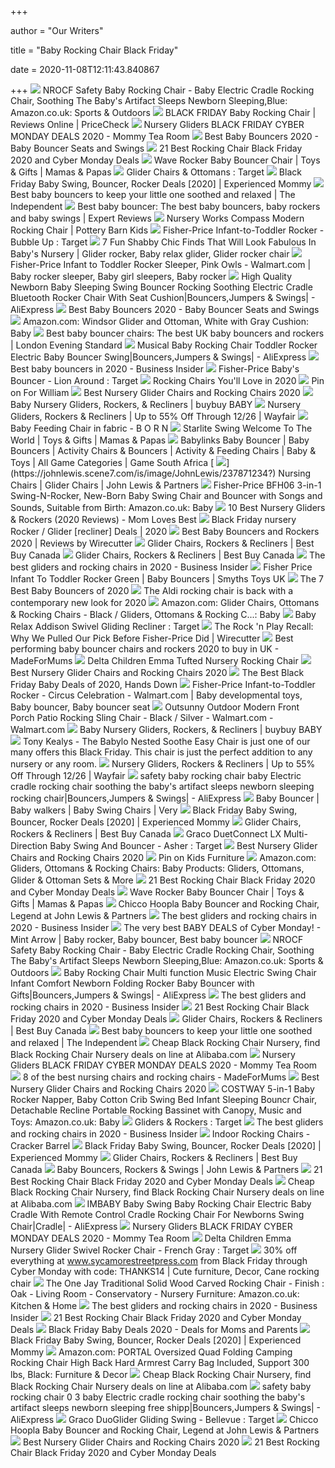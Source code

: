 +++
        
author = "Our Writers"
        
title = "Baby Rocking Chair Black Friday"
        
date = 2020-11-08T12:11:43.840867
        
+++
[ ![](https://images-na.ssl-images-amazon.com/images/I/51W9hPaVUEL._AC_SL1001_.jpg)](https://images-na.ssl-images-amazon.com/images/I/51W9hPaVUEL._AC_SL1001_.jpg) NROCF Safety Baby Rocking Chair - Baby Electric Cradle Rocking Chair,  Soothing The Baby's Artifact Sleeps Newborn Sleeping,Blue: Amazon.co.uk:  Sports & Outdoors
[ ![](https://images1.pricecheck.co.za/images/objects/hash/product/814/08f/544/image_big_151557940.jpg?1547702750)](https://images1.pricecheck.co.za/images/objects/hash/product/814/08f/544/image_big_151557940.jpg?1547702750) BLACK FRIDAY Baby Rocking Chair | Reviews Online | PriceCheck
[ ![](https://www.mommytearoom.com/wp-content/uploads/2017/09/Baby-Relax-Mikayla-Swivel-Gliding-Recliner.jpg)](https://www.mommytearoom.com/wp-content/uploads/2017/09/Baby-Relax-Mikayla-Swivel-Gliding-Recliner.jpg) Nursery Gliders BLACK FRIDAY CYBER MONDAY DEALS 2020 - Mommy Tea Room
[ ![](https://images.agoramedia.com/wte3.0/gcms/nuna-leaf-rocker.jpg)](https://images.agoramedia.com/wte3.0/gcms/nuna-leaf-rocker.jpg) Best Baby Bouncers 2020 - Baby Bouncer Seats and Swings
[ ![](https://m.media-amazon.com/images/I/31IrMmei9ML.jpg)](https://m.media-amazon.com/images/I/31IrMmei9ML.jpg) 21 Best Rocking Chair Black Friday 2020 and Cyber Monday Deals
[ ![](https://media.mamasandpapas.com/i/mamasandpapas/Wave_Rocker_Grey_Melange_CUT_OUT_WEB_3_QUARTER)](https://media.mamasandpapas.com/i/mamasandpapas/Wave_Rocker_Grey_Melange_CUT_OUT_WEB_3_QUARTER) Wave Rocker Baby Bouncer Chair | Toys & Gifts | Mamas & Papas
[ ![](https://target.scene7.com/is/image/Target/BubCat_nurseryFurniture_Gliders-QUIVER-190619-1560952436910)](https://target.scene7.com/is/image/Target/BubCat_nurseryFurniture_Gliders-QUIVER-190619-1560952436910) Glider Chairs & Ottomans : Target
[ ![](https://m.media-amazon.com/images/I/51TK0lJFaXL.jpg)](https://m.media-amazon.com/images/I/51TK0lJFaXL.jpg) Black Friday Baby Swing, Bouncer, Rocker Deals [2020] | Experienced Mommy
[ ![](https://static.independent.co.uk/s3fs-public/thumbnails/image/2020/04/15/14/best-baby-bouncers-.jpg?width=982&height=726)](https://static.independent.co.uk/s3fs-public/thumbnails/image/2020/04/15/14/best-baby-bouncers-.jpg?width=982&height=726) Best baby bouncers to keep your little one soothed and relaxed | The  Independent
[ ![](https://cdn2.expertreviews.co.uk/sites/expertreviews/files/styles/er_main_wide/public/2020/06/best_baby_bouncer_nuna_leaf.jpg?itok=Fdi3cr4V)](https://cdn2.expertreviews.co.uk/sites/expertreviews/files/styles/er_main_wide/public/2020/06/best_baby_bouncer_nuna_leaf.jpg?itok=Fdi3cr4V) Best baby bouncer: The best baby bouncers, baby rockers and baby swings |  Expert Reviews
[ ![](https://assets.pkimgs.com/pkimgs/rk/images/dp/wcm/202033/0022/nursery-works-compass-rocker-c.jpg)](https://assets.pkimgs.com/pkimgs/rk/images/dp/wcm/202033/0022/nursery-works-compass-rocker-c.jpg) Nursery Works Compass Modern Rocking Chair | Pottery Barn Kids
[ ![](https://target.scene7.com/is/image/Target/GUEST_60d2b658-bde2-4da2-b45f-e85027564500?wid=488&hei=488&fmt=pjpeg)](https://target.scene7.com/is/image/Target/GUEST_60d2b658-bde2-4da2-b45f-e85027564500?wid=488&hei=488&fmt=pjpeg) Fisher-Price Infant-to-Toddler Rocker - Bubble Up : Target
[ ![](https://i.pinimg.com/originals/6d/fe/21/6dfe2102e1b976e3e4f7b0da48183019.jpg)](https://i.pinimg.com/originals/6d/fe/21/6dfe2102e1b976e3e4f7b0da48183019.jpg) 7 Fun Shabby Chic Finds That Will Look Fabulous In Baby's Nursery | Glider  rocker, Baby relax glider, Glider rocker chair
[ ![](https://i.pinimg.com/originals/c8/af/6f/c8af6f3cfb54355b88bd7fe0a3d9b651.jpg)](https://i.pinimg.com/originals/c8/af/6f/c8af6f3cfb54355b88bd7fe0a3d9b651.jpg) Fisher-Price Infant to Toddler Rocker Sleeper, Pink Owls - Walmart.com | Baby  rocker sleeper, Baby girl sleepers, Baby rocker
[ ![](https://ae01.alicdn.com/kf/H991532c59a114af0b87acb4cd39e33d4F/High-Quality-Newborn-Baby-Sleeping-Swing-Bouncer-Rocking-Soothing-Electric-Cradle-Bluetooth-Rocker-Chair-With-Seat.jpg_640x640.jpg)](https://ae01.alicdn.com/kf/H991532c59a114af0b87acb4cd39e33d4F/High-Quality-Newborn-Baby-Sleeping-Swing-Bouncer-Rocking-Soothing-Electric-Cradle-Bluetooth-Rocker-Chair-With-Seat.jpg_640x640.jpg) High Quality Newborn Baby Sleeping Swing Bouncer Rocking Soothing Electric  Cradle Bluetooth Rocker Chair With Seat Cushion|Bouncers,Jumpers & Swings|  - AliExpress
[ ![](https://images.agoramedia.com/wte3.0/gcms/BABYBJORN-Bouncer-Balance-Soft-black.jpg)](https://images.agoramedia.com/wte3.0/gcms/BABYBJORN-Bouncer-Balance-Soft-black.jpg) Best Baby Bouncers 2020 - Baby Bouncer Seats and Swings
[ ![](https://images-na.ssl-images-amazon.com/images/I/5104FYGOiJL._SL1000_.jpg)](https://images-na.ssl-images-amazon.com/images/I/5104FYGOiJL._SL1000_.jpg) Amazon.com: Windsor Glider and Ottoman, White with Gray Cushion: Baby
[ ![](https://static.standard.co.uk/s3fs-public/thumbnails/image/2019/07/22/08/charlie-crane-levo-baby-rocker-in-beech.jpg?w968)](https://static.standard.co.uk/s3fs-public/thumbnails/image/2019/07/22/08/charlie-crane-levo-baby-rocker-in-beech.jpg?w968) Best baby bouncer chairs: The best UK baby bouncers and rockers | London  Evening Standard
[ ![](https://ae01.alicdn.com/kf/HTB10dqWXjzuK1Rjy0Fpq6yEpFXai/Musical-Baby-Rocking-Chair-Toddler-Rocker-Electric-Baby-Bouncer-Swing.jpg_Q90.jpg_.webp)](https://ae01.alicdn.com/kf/HTB10dqWXjzuK1Rjy0Fpq6yEpFXai/Musical-Baby-Rocking-Chair-Toddler-Rocker-Electric-Baby-Bouncer-Swing.jpg_Q90.jpg_.webp) Musical Baby Rocking Chair Toddler Rocker Electric Baby Bouncer  Swing|Bouncers,Jumpers & Swings| - AliExpress
[ ![](https://i.insider.com/5ea081fbd553f8799d7d5de9?width=1100&format=jpeg&auto=webp)](https://i.insider.com/5ea081fbd553f8799d7d5de9?width=1100&format=jpeg&auto=webp) Best baby bouncers in 2020 - Business Insider
[ ![](https://target.scene7.com/is/image/Target/GUEST_14b99ddc-e43c-48a0-b1d5-d5c35fc7e3d5?wid=488&hei=488&fmt=pjpeg)](https://target.scene7.com/is/image/Target/GUEST_14b99ddc-e43c-48a0-b1d5-d5c35fc7e3d5?wid=488&hei=488&fmt=pjpeg) Fisher-Price Baby's Bouncer - Lion Around : Target
[ ![](https://secure.img1-fg.wfcdn.com/im/39928926/resize-h600-w600%5Ecompr-r85/1405/14054834/Rocking+Chairs.jpg)](https://secure.img1-fg.wfcdn.com/im/39928926/resize-h600-w600%5Ecompr-r85/1405/14054834/Rocking+Chairs.jpg) Rocking Chairs You'll Love in 2020
[ ![](https://i.pinimg.com/originals/61/77/0c/61770c9d8b8f0742ab8475f1bc588ade.jpg)](https://i.pinimg.com/originals/61/77/0c/61770c9d8b8f0742ab8475f1bc588ade.jpg) Pin on For William
[ ![](http://images.agoramedia.com/wte3.0/gcms/Best-Nursery-Gliders-July-2020-722x406.jpg?width=414)](http://images.agoramedia.com/wte3.0/gcms/Best-Nursery-Gliders-July-2020-722x406.jpg?width=414) Best Nursery Glider Chairs and Rocking Chairs 2020
[ ![](https://b3h2.scene7.com/is/image/BedBathandBeyond/233990566686606p?$imagePLP$&wid=256&hei=256)](https://b3h2.scene7.com/is/image/BedBathandBeyond/233990566686606p?$imagePLP$&wid=256&hei=256) Baby Nursery Gliders, Rockers, & Recliners | buybuy BABY
[ ![](https://secure.img1-fg.wfcdn.com/im/11083522/resize-h600-w600%5Ecompr-r85/6859/68596904/Nursery+Gliders%2C+Rockers+%26+Recliners.jpg)](https://secure.img1-fg.wfcdn.com/im/11083522/resize-h600-w600%5Ecompr-r85/6859/68596904/Nursery+Gliders%2C+Rockers+%26+Recliners.jpg) Nursery Gliders, Rockers & Recliners | Up to 55% Off Through 12/26 | Wayfair
[ ![](https://born.furniture/wp-content/uploads/2018/11/Born-Furniture-Feeding-Chair-1-600x600.jpg)](https://born.furniture/wp-content/uploads/2018/11/Born-Furniture-Feeding-Chair-1-600x600.jpg) Baby Feeding Chair in fabric - B O R N
[ ![](https://media.mamasandpapas.com/i/mamasandpapas/470535000_HERO-WTTW_STARLITE)](https://media.mamasandpapas.com/i/mamasandpapas/470535000_HERO-WTTW_STARLITE) Starlite Swing Welcome To The World | Toys & Gifts | Mamas & Papas
[ ![](https://www.game.co.za/medias/786001-EA-515x515.jpg?context=bWFzdGVyfGltYWdlc19vbmVjb218NzA4NDF8aW1hZ2UvanBlZ3xoZGEvaGQ3Lzg4NjI5OTIwMzk5NjYuanBnfGEwNjA3NjZiZjE1Y2Q5N2I5YTM0ZDliNWVlYzFhNTQxMjE1MDA5MmMxMTk2MWQ2YTMzYjZkM2UwZTZiODE4NmE)](https://www.game.co.za/medias/786001-EA-515x515.jpg?context=bWFzdGVyfGltYWdlc19vbmVjb218NzA4NDF8aW1hZ2UvanBlZ3xoZGEvaGQ3Lzg4NjI5OTIwMzk5NjYuanBnfGEwNjA3NjZiZjE1Y2Q5N2I5YTM0ZDliNWVlYzFhNTQxMjE1MDA5MmMxMTk2MWQ2YTMzYjZkM2UwZTZiODE4NmE) Babylinks Baby Bouncer | Baby Bouncers | Activity Chairs & Bouncers |  Activity & Feeding Chairs | Baby & Toys | All Game Categories | Game South  Africa
[ ![](https://johnlewis.scene7.com/is/image/JohnLewis/237871234?)](https://johnlewis.scene7.com/is/image/JohnLewis/237871234?) Nursing Chairs | Glider Chairs | John Lewis & Partners
[ ![](https://images-na.ssl-images-amazon.com/images/I/71Irl336sVL._AC_SY679_.jpg)](https://images-na.ssl-images-amazon.com/images/I/71Irl336sVL._AC_SY679_.jpg) Fisher-Price BFH06 3-in-1 Swing-N-Rocker, New-Born Baby Swing Chair and  Bouncer with Songs and Sounds, Suitable from Birth: Amazon.co.uk: Baby
[ ![](https://m.media-amazon.com/images/I/416EEUVR0oL.jpg)](https://m.media-amazon.com/images/I/416EEUVR0oL.jpg) 10 Best Nursery Gliders & Rockers (2020 Reviews) - Mom Loves Best
[ ![](http://babyslittleplace.com/wp-content/uploads/2019/11/Black-Friday-nursery-rockers-gliders-2020.jpg)](http://babyslittleplace.com/wp-content/uploads/2019/11/Black-Friday-nursery-rockers-gliders-2020.jpg) Black Friday nursery Rocker / Glider [recliner] Deals | 2020
[ ![](https://d1b5h9psu9yexj.cloudfront.net/23097/BabyBj%C3%B6rn-Bouncer-Balance-Soft_20171117-172419_fullsize.jpg)](https://d1b5h9psu9yexj.cloudfront.net/23097/BabyBj%C3%B6rn-Bouncer-Balance-Soft_20171117-172419_fullsize.jpg) Best Baby Bouncers and Rockers 2020 | Reviews by Wirecutter
[ ![](https://merchandising-assets.bestbuy.ca/bltc8653f66842bff7f/blt06498ee53b05806e/5dd5b7c28fa7cb3b40be5126/baby-evergreen-bar-gliders-onsale-xs-en.jpg?width=50p&quality=80)](https://merchandising-assets.bestbuy.ca/bltc8653f66842bff7f/blt06498ee53b05806e/5dd5b7c28fa7cb3b40be5126/baby-evergreen-bar-gliders-onsale-xs-en.jpg?width=50p&quality=80) Glider Chairs, Rockers & Recliners | Best Buy Canada
[ ![](https://multimedia.bbycastatic.ca/multimedia/products/500x500/150/15011/15011853.jpg)](https://multimedia.bbycastatic.ca/multimedia/products/500x500/150/15011/15011853.jpg) Glider Chairs, Rockers & Recliners | Best Buy Canada
[ ![](https://i.insider.com/596e1a07552be5b6088b4f5c?width=1100&format=jpeg&auto=webp)](https://i.insider.com/596e1a07552be5b6088b4f5c?width=1100&format=jpeg&auto=webp) The best gliders and rocking chairs in 2020 - Business Insider
[ ![](https://image.smythstoys.com/original/desktop/160321.jpg)](https://image.smythstoys.com/original/desktop/160321.jpg) Fisher Price Infant To Toddler Rocker Green | Baby Bouncers | Smyths Toys UK
[ ![](https://www.verywellfamily.com/thmb/4PSBV4RaGkf5lz0q1TWaPV-niAk=/1000x1000/filters:no_upscale():max_bytes(150000):strip_icc()/levo-walnut-baby-bouncer-diamond-5b74458146e0fb00253da14e.jpg)](https://www.verywellfamily.com/thmb/4PSBV4RaGkf5lz0q1TWaPV-niAk=/1000x1000/filters:no_upscale():max_bytes(150000):strip_icc()/levo-walnut-baby-bouncer-diamond-5b74458146e0fb00253da14e.jpg) The 7 Best Baby Bouncers of 2020
[ ![](https://ksassets.timeincuk.net/wp/uploads/sites/56/2020/01/Aldi-Accent-Rocking-Chair.jpg)](https://ksassets.timeincuk.net/wp/uploads/sites/56/2020/01/Aldi-Accent-Rocking-Chair.jpg) The Aldi rocking chair is back with a contemporary new look for 2020
[ ![](https://m.media-amazon.com/images/I/617Xu+2lr-L._AC_UL320_.jpg)](https://m.media-amazon.com/images/I/617Xu+2lr-L._AC_UL320_.jpg) Amazon.com: Glider Chairs, Ottomans & Rocking Chairs - Black / Gliders,  Ottomans & Rocking C...: Baby
[ ![](https://target.scene7.com/is/image/Target/GUEST_888b9bbc-ee7f-43a8-9790-bab6b417470f?wid=488&hei=488&fmt=pjpeg)](https://target.scene7.com/is/image/Target/GUEST_888b9bbc-ee7f-43a8-9790-bab6b417470f?wid=488&hei=488&fmt=pjpeg) Baby Relax Addison Swivel Gliding Recliner : Target
[ ![](https://cdn.thewirecutter.com/wp-content/uploads/2019/04/babybouncer-2x1-0022.jpg)](https://cdn.thewirecutter.com/wp-content/uploads/2019/04/babybouncer-2x1-0022.jpg) The Rock 'n Play Recall: Why We Pulled Our Pick Before Fisher-Price Did |  Wirecutter
[ ![](https://images.immediate.co.uk/production/volatile/sites/28/2020/09/Thumbnail-2b763d6.jpg?quality=90&resize=620,413)](https://images.immediate.co.uk/production/volatile/sites/28/2020/09/Thumbnail-2b763d6.jpg?quality=90&resize=620,413) Best performing baby bouncer chairs and rockers 2020 to buy in UK -  MadeForMums
[ ![](https://i1.adis.ws/i/hmk/131123.jpg)](https://i1.adis.ws/i/hmk/131123.jpg) Delta Children Emma Tufted Nursery Rocking Chair
[ ![](https://images.agoramedia.com/wte3.0/gcms/storkcraft-tuscany-espresso-glider-and-ottoman-gray.jpg)](https://images.agoramedia.com/wte3.0/gcms/storkcraft-tuscany-espresso-glider-and-ottoman-gray.jpg) Best Nursery Glider Chairs and Rocking Chairs 2020
[ ![](https://images.ctfassets.net/6m9bd13t776q/6tONKCy4gaCVgWUUJz9Tpx/01c9395c541fdd089b1a8684d6484ec7/black-friday-products-collage-2160x1200.png?h=367&q=75&w=660)](https://images.ctfassets.net/6m9bd13t776q/6tONKCy4gaCVgWUUJz9Tpx/01c9395c541fdd089b1a8684d6484ec7/black-friday-products-collage-2160x1200.png?h=367&q=75&w=660) The Best Black Friday Baby Deals of 2020, Hands Down
[ ![](https://i.pinimg.com/originals/16/99/77/169977ddd71af2bb0f244c591fb2a5e0.jpg)](https://i.pinimg.com/originals/16/99/77/169977ddd71af2bb0f244c591fb2a5e0.jpg) Fisher-Price Infant-to-Toddler Rocker - Circus Celebration - Walmart.com |  Baby developmental toys, Baby bouncer, Baby bouncer seat
[ ![](https://i5.walmartimages.com/asr/e4e58d4b-e16a-4520-bea3-1fc20018557e_1.cd5b8e8106a5718f65899196515964f0.jpeg?odnWidth=612&odnHeight=612&odnBg=ffffff)](https://i5.walmartimages.com/asr/e4e58d4b-e16a-4520-bea3-1fc20018557e_1.cd5b8e8106a5718f65899196515964f0.jpeg?odnWidth=612&odnHeight=612&odnBg=ffffff) Outsunny Outdoor Modern Front Porch Patio Rocking Sling Chair - Black /  Silver - Walmart.com - Walmart.com
[ ![](https://b3h2.scene7.com/is/image/BedBathandBeyond/236217962963336p?$imagePLP$&wid=256&hei=256)](https://b3h2.scene7.com/is/image/BedBathandBeyond/236217962963336p?$imagePLP$&wid=256&hei=256) Baby Nursery Gliders, Rockers, & Recliners | buybuy BABY
[ ![](https://lookaside.fbsbx.com/lookaside/crawler/media/?media_id=3839132089445570)](https://lookaside.fbsbx.com/lookaside/crawler/media/?media_id=3839132089445570) Tony Kealys - The Babylo Nested Soothe Easy Chair is just one of our many  offers this Black Friday. This chair is just the perfect addition to any  nursery or any room.
[ ![](https://secure.img1-fg.wfcdn.com/im/25005465/resize-h310-w310%5Ecompr-r85/9569/95693925/monarch-hill-dahlia-rocker.jpg)](https://secure.img1-fg.wfcdn.com/im/25005465/resize-h310-w310%5Ecompr-r85/9569/95693925/monarch-hill-dahlia-rocker.jpg) Nursery Gliders, Rockers & Recliners | Up to 55% Off Through 12/26 | Wayfair
[ ![](https://ae01.alicdn.com/kf/H078ff71839044dd0ab9a578c144c7ff8C/safety-baby-rocking-chair-baby-Electric-cradle-rocking-chair-soothing-the-baby-s-artifact-sleeps-newborn.jpg)](https://ae01.alicdn.com/kf/H078ff71839044dd0ab9a578c144c7ff8C/safety-baby-rocking-chair-baby-Electric-cradle-rocking-chair-soothing-the-baby-s-artifact-sleeps-newborn.jpg) safety baby rocking chair baby Electric cradle rocking chair soothing the  baby's artifact sleeps newborn sleeping rocking chair|Bouncers,Jumpers &  Swings| - AliExpress
[ ![](https://media.very.co.uk/i/very/NKMTN_SQ1_0000013580_NATURES_ALPHABET_SLf/joie-serina-swivel-swing-natures-alphabet.jpg?$180x240_retinamobilex2$)](https://media.very.co.uk/i/very/NKMTN_SQ1_0000013580_NATURES_ALPHABET_SLf/joie-serina-swivel-swing-natures-alphabet.jpg?$180x240_retinamobilex2$) Baby Bouncer | Baby walkers | Baby Swing Chairs | Very
[ ![](https://m.media-amazon.com/images/I/51+oAUXBnjL.jpg)](https://m.media-amazon.com/images/I/51+oAUXBnjL.jpg) Black Friday Baby Swing, Bouncer, Rocker Deals [2020] | Experienced Mommy
[ ![](https://merchandising-assets.bestbuy.ca/bltc8653f66842bff7f/blt0c075bbc962f8694/5db1e8782dc72966da747015/baby-evergreen-feature-gliders-m.jpg?width=5760&quality=80)](https://merchandising-assets.bestbuy.ca/bltc8653f66842bff7f/blt0c075bbc962f8694/5db1e8782dc72966da747015/baby-evergreen-feature-gliders-m.jpg?width=5760&quality=80) Glider Chairs, Rockers & Recliners | Best Buy Canada
[ ![](https://target.scene7.com/is/image/Target/GUEST_cf8cd18b-4139-40ed-9dd0-4983f480cb9a?wid=488&hei=488&fmt=pjpeg)](https://target.scene7.com/is/image/Target/GUEST_cf8cd18b-4139-40ed-9dd0-4983f480cb9a?wid=488&hei=488&fmt=pjpeg) Graco DuetConnect LX Multi-Direction Baby Swing And Bouncer - Asher : Target
[ ![](https://images.agoramedia.com/wte3.0/gcms/Naomi-Home-Brisbane-Glider-Ottoman-Set-Cream-Finish-Espresso.jpg)](https://images.agoramedia.com/wte3.0/gcms/Naomi-Home-Brisbane-Glider-Ottoman-Set-Cream-Finish-Espresso.jpg) Best Nursery Glider Chairs and Rocking Chairs 2020
[ ![](https://i.pinimg.com/564x/7b/e6/37/7be637258abdd5f77726600341f271f0.jpg)](https://i.pinimg.com/564x/7b/e6/37/7be637258abdd5f77726600341f271f0.jpg) Pin on Kids Furniture
[ ![](https://m.media-amazon.com/images/I/71ZEMhlM2LL._AC_UL320_.jpg)](https://m.media-amazon.com/images/I/71ZEMhlM2LL._AC_UL320_.jpg) Amazon.com: Gliders, Ottomans & Rocking Chairs: Baby Products: Gliders,  Ottomans, Glider & Ottoman Sets & More
[ ![](https://blackfridaysalez.com/wp-content/uploads/2018/10/Chair-Black-Friday-and-Cyber-Monday-Deals-2018.jpg)](https://blackfridaysalez.com/wp-content/uploads/2018/10/Chair-Black-Friday-and-Cyber-Monday-Deals-2018.jpg) 21 Best Rocking Chair Black Friday 2020 and Cyber Monday Deals
[ ![](https://media.mamasandpapas.com/i/mamasandpapas/4591U7700_Wave_Rocker_Grey_Melange_LIFESTYLE?$pdpimagemobile$)](https://media.mamasandpapas.com/i/mamasandpapas/4591U7700_Wave_Rocker_Grey_Melange_LIFESTYLE?$pdpimagemobile$) Wave Rocker Baby Bouncer Chair | Toys & Gifts | Mamas & Papas
[ ![](https://johnlewis.scene7.com/is/image/JohnLewis/237428577?$rsp-pdp-port-1440$)](https://johnlewis.scene7.com/is/image/JohnLewis/237428577?$rsp-pdp-port-1440$) Chicco Hoopla Baby Bouncer and Rocking Chair, Legend at John Lewis &  Partners
[ ![](https://i.insider.com/596e1a54c50c2957008b4fcb?width=1100&format=jpeg&auto=webp)](https://i.insider.com/596e1a54c50c2957008b4fcb?width=1100&format=jpeg&auto=webp) The best gliders and rocking chairs in 2020 - Business Insider
[ ![](https://i.pinimg.com/originals/1d/7f/6a/1d7f6a574d3b48bed80927c8f48665f2.jpg)](https://i.pinimg.com/originals/1d/7f/6a/1d7f6a574d3b48bed80927c8f48665f2.jpg) The very best BABY DEALS of Cyber Monday! - Mint Arrow | Baby rocker, Baby  bouncer, Best baby bouncer
[ ![](https://m.media-amazon.com/images/I/51xz2vJpCuL._AC_SS350_.jpg)](https://m.media-amazon.com/images/I/51xz2vJpCuL._AC_SS350_.jpg) NROCF Safety Baby Rocking Chair - Baby Electric Cradle Rocking Chair,  Soothing The Baby's Artifact Sleeps Newborn Sleeping,Blue: Amazon.co.uk:  Sports & Outdoors
[ ![](https://ae01.alicdn.com/kf/H976ec8c6e685481dab143147074587caG/Baby-Rocking-Chair-Multi-function-Music-Electric-Swing-Chair-Infant-Comfort-Newborn-Folding-Rocker-Baby-Bouncer.jpg)](https://ae01.alicdn.com/kf/H976ec8c6e685481dab143147074587caG/Baby-Rocking-Chair-Multi-function-Music-Electric-Swing-Chair-Infant-Comfort-Newborn-Folding-Rocker-Baby-Bouncer.jpg) Baby Rocking Chair Multi function Music Electric Swing Chair Infant Comfort  Newborn Folding Rocker Baby Bouncer with Gifts|Bouncers,Jumpers & Swings| -  AliExpress
[ ![](https://i.insider.com/5db8a55cdee0195d813dcd12?width=1136&format=jpeg)](https://i.insider.com/5db8a55cdee0195d813dcd12?width=1136&format=jpeg) The best gliders and rocking chairs in 2020 - Business Insider
[ ![](https://blackfridaysalez.com/wp-content/uploads/2018/10/baby-relax-rocking-chair.jpg)](https://blackfridaysalez.com/wp-content/uploads/2018/10/baby-relax-rocking-chair.jpg) 21 Best Rocking Chair Black Friday 2020 and Cyber Monday Deals
[ ![](https://multimedia.bbycastatic.ca/multimedia/products/500x500/134/13453/13453901.jpg)](https://multimedia.bbycastatic.ca/multimedia/products/500x500/134/13453/13453901.jpg) Glider Chairs, Rockers & Recliners | Best Buy Canada
[ ![](https://static.independent.co.uk/s3fs-public/thumbnails/image/2020/04/15/11/nuna.jpg?width=982&height=726)](https://static.independent.co.uk/s3fs-public/thumbnails/image/2020/04/15/11/nuna.jpg?width=982&height=726) Best baby bouncers to keep your little one soothed and relaxed | The  Independent
[ ![](https://sc01.alicdn.com/kf/HTB1DsIijYorBKNjSZFjq6A_SpXaF.jpg)](https://sc01.alicdn.com/kf/HTB1DsIijYorBKNjSZFjq6A_SpXaF.jpg) Cheap Black Rocking Chair Nursery, find Black Rocking Chair Nursery deals  on line at Alibaba.com
[ ![](https://www.mommytearoom.com/wp-content/uploads/2019/10/Nursery-Gliders-bfb.png)](https://www.mommytearoom.com/wp-content/uploads/2019/10/Nursery-Gliders-bfb.png) Nursery Gliders BLACK FRIDAY CYBER MONDAY DEALS 2020 - Mommy Tea Room
[ ![](https://images.immediate.co.uk/production/volatile/sites/28/2017/06/not-on-the-high-street-nursing-chair-67417c1.jpg?quality=90&resize=620%2C413)](https://images.immediate.co.uk/production/volatile/sites/28/2017/06/not-on-the-high-street-nursing-chair-67417c1.jpg?quality=90&resize=620%2C413) 8 of the best nursing chairs and rocking chairs - MadeForMums
[ ![](https://images.agoramedia.com/wte3.0/gcms/Delta-Children-Emerson-Upholstered-Glider.jpg)](https://images.agoramedia.com/wte3.0/gcms/Delta-Children-Emerson-Upholstered-Glider.jpg) Best Nursery Glider Chairs and Rocking Chairs 2020
[ ![](https://images-na.ssl-images-amazon.com/images/I/61As9k%2BGvjL._AC_SL1200_.jpg)](https://images-na.ssl-images-amazon.com/images/I/61As9k%2BGvjL._AC_SL1200_.jpg) COSTWAY 5-in-1 Baby Rocker Napper, Baby Cotton Crib Swing Bed Infant  Sleeping Bouncr Chair, Detachable Recline Portable Rocking Bassinet with  Canopy, Music and Toys: Amazon.co.uk: Baby
[ ![](https://target.scene7.com/is/image/Target/GUEST_1309da7e-3aa3-4716-8dd5-01da3be1019b)](https://target.scene7.com/is/image/Target/GUEST_1309da7e-3aa3-4716-8dd5-01da3be1019b) Gliders & Rockers : Target
[ ![](https://i.insider.com/5db8a43bdee01960c05d65b6?width=1136&format=jpeg)](https://i.insider.com/5db8a43bdee01960c05d65b6?width=1136&format=jpeg) The best gliders and rocking chairs in 2020 - Business Insider
[ ![](https://cdn-tp2.mozu.com/15653-24061/cms/24061/files/08161825-91be-462c-b720-24f791197c58)](https://cdn-tp2.mozu.com/15653-24061/cms/24061/files/08161825-91be-462c-b720-24f791197c58) Indoor Rocking Chairs - Cracker Barrel
[ ![](https://m.media-amazon.com/images/I/41VsaMfk25L.jpg)](https://m.media-amazon.com/images/I/41VsaMfk25L.jpg) Black Friday Baby Swing, Bouncer, Rocker Deals [2020] | Experienced Mommy
[ ![](https://multimedia.bbycastatic.ca/multimedia/products/500x500/150/15011/15011850.jpg)](https://multimedia.bbycastatic.ca/multimedia/products/500x500/150/15011/15011850.jpg) Glider Chairs, Rockers & Recliners | Best Buy Canada
[ ![](https://johnlewis.scene7.com/is/image/JohnLewis/238877292?$rsp-plp-port-320$)](https://johnlewis.scene7.com/is/image/JohnLewis/238877292?$rsp-plp-port-320$) Baby Bouncers, Rockers & Swings | John Lewis & Partners
[ ![](https://m.media-amazon.com/images/I/515QjLqLeDL.jpg)](https://m.media-amazon.com/images/I/515QjLqLeDL.jpg) 21 Best Rocking Chair Black Friday 2020 and Cyber Monday Deals
[ ![](https://sc01.alicdn.com/kf/HTB1OyfzNXXXXXa7XVXXq6xXFXXXR.jpg)](https://sc01.alicdn.com/kf/HTB1OyfzNXXXXXa7XVXXq6xXFXXXR.jpg) Cheap Black Rocking Chair Nursery, find Black Rocking Chair Nursery deals  on line at Alibaba.com
[ ![](https://ae01.alicdn.com/kf/HTB1MEgYTCzqK1RjSZFpq6ykSXXaN/IMBABY-Baby-Swing-Baby-Rocking-Chair-Electric-Baby-Cradle-With-Remote-Control-Cradle-Rocking-Chair-For.jpg_q50.jpg)](https://ae01.alicdn.com/kf/HTB1MEgYTCzqK1RjSZFpq6ykSXXaN/IMBABY-Baby-Swing-Baby-Rocking-Chair-Electric-Baby-Cradle-With-Remote-Control-Cradle-Rocking-Chair-For.jpg_q50.jpg) IMBABY Baby Swing Baby Rocking Chair Electric Baby Cradle With Remote  Control Cradle Rocking Chair For Newborns Swing Chair|Cradle| - AliExpress
[ ![](https://www.mommytearoom.com/wp-content/uploads/2017/09/Naomi-Home-Glider-Ottoman-Set.jpg)](https://www.mommytearoom.com/wp-content/uploads/2017/09/Naomi-Home-Glider-Ottoman-Set.jpg) Nursery Gliders BLACK FRIDAY CYBER MONDAY DEALS 2020 - Mommy Tea Room
[ ![](https://target.scene7.com/is/image/Target/GUEST_c4c3584b-f342-4154-bcb6-982bf5467251?wid=488&hei=488&fmt=pjpeg)](https://target.scene7.com/is/image/Target/GUEST_c4c3584b-f342-4154-bcb6-982bf5467251?wid=488&hei=488&fmt=pjpeg) Delta Children Emma Nursery Glider Swivel Rocker Chair - French Gray :  Target
[ ![](https://i.pinimg.com/originals/00/01/89/0001894999645dad51e812e62f8f9d60.jpg)](https://i.pinimg.com/originals/00/01/89/0001894999645dad51e812e62f8f9d60.jpg) 30% off everything at www.sycamorestreetpress.com from Black Friday through  Cyber Monday with code: THANKS14 | Cute furniture, Decor, Cane rocking chair
[ ![](https://images-na.ssl-images-amazon.com/images/I/51ii9U99KtL._AC_SX522_.jpg)](https://images-na.ssl-images-amazon.com/images/I/51ii9U99KtL._AC_SX522_.jpg) The One Jay Traditional Solid Wood Carved Rocking Chair - Finish : Oak -  Living Room - Conservatory - Nursery Furniture: Amazon.co.uk: Kitchen & Home
[ ![](https://i.insider.com/596e1ab1c50c29ad008b4fdb?width=750&format=jpeg&auto=webp)](https://i.insider.com/596e1ab1c50c29ad008b4fdb?width=750&format=jpeg&auto=webp) The best gliders and rocking chairs in 2020 - Business Insider
[ ![](https://m.media-amazon.com/images/I/41CHX9xvABL.jpg)](https://m.media-amazon.com/images/I/41CHX9xvABL.jpg) 21 Best Rocking Chair Black Friday 2020 and Cyber Monday Deals
[ ![](http://images.agoramedia.com/wte3.0/gcms/black-friday-2020-General-main.jpg?width=414)](http://images.agoramedia.com/wte3.0/gcms/black-friday-2020-General-main.jpg?width=414) Black Friday Baby Deals 2020 - Deals for Moms and Parents
[ ![](https://m.media-amazon.com/images/I/31leZzTEvAL.jpg)](https://m.media-amazon.com/images/I/31leZzTEvAL.jpg) Black Friday Baby Swing, Bouncer, Rocker Deals [2020] | Experienced Mommy
[ ![](https://images-na.ssl-images-amazon.com/images/I/61Br%2BVnrjrL._AC_SX522_.jpg)](https://images-na.ssl-images-amazon.com/images/I/61Br%2BVnrjrL._AC_SX522_.jpg) Amazon.com: PORTAL Oversized Quad Folding Camping Rocking Chair High Back  Hard Armrest Carry Bag Included, Support 300 lbs, Black: Furniture & Decor
[ ![](https://sc02.alicdn.com/kf/HTB1afU1JWSWBuNjSsrbq6y0mVXa3.jpg)](https://sc02.alicdn.com/kf/HTB1afU1JWSWBuNjSsrbq6y0mVXa3.jpg) Cheap Black Rocking Chair Nursery, find Black Rocking Chair Nursery deals  on line at Alibaba.com
[ ![](https://ae01.alicdn.com/kf/H9fbe46e11f2c4526a9479cadc803dd41T.jpg)](https://ae01.alicdn.com/kf/H9fbe46e11f2c4526a9479cadc803dd41T.jpg) safety baby rocking chair 0 3 baby Electric cradle rocking chair soothing  the baby's artifact sleeps newborn sleeping free shipp|Bouncers,Jumpers &  Swings| - AliExpress
[ ![](https://target.scene7.com/is/image/Target/GUEST_338deb0d-0d1e-43ab-84bb-213fda436f86?wid=488&hei=488&fmt=pjpeg)](https://target.scene7.com/is/image/Target/GUEST_338deb0d-0d1e-43ab-84bb-213fda436f86?wid=488&hei=488&fmt=pjpeg) Graco DuoGlider Gliding Swing - Bellevue : Target
[ ![](https://johnlewis.scene7.com/is/image/JohnLewis/237428577alt1?$rsp-pdp-port-1440$)](https://johnlewis.scene7.com/is/image/JohnLewis/237428577alt1?$rsp-pdp-port-1440$) Chicco Hoopla Baby Bouncer and Rocking Chair, Legend at John Lewis &  Partners
[ ![](https://images.agoramedia.com/wte3.0/gcms/babyletto-tuba-glider-in-seafoam.jpg)](https://images.agoramedia.com/wte3.0/gcms/babyletto-tuba-glider-in-seafoam.jpg) Best Nursery Glider Chairs and Rocking Chairs 2020
[ ![](https://m.media-amazon.com/images/I/5173h4KpkLL.jpg)](https://m.media-amazon.com/images/I/5173h4KpkLL.jpg) 21 Best Rocking Chair Black Friday 2020 and Cyber Monday Deals
